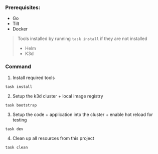 ### Prerequisites:
- Go
- Tilt
- Docker

> Tools installed by running ```task install``` if they are not installed
> - Helm
> - K3d

### Command

1. Install required tools
```
task install
```

2. Setup the k3d cluster + local image registry
```
task bootstrap
```

3. Setup the code + application into the cluster + enable hot reload for testing
```
task dev
```

4. Clean up all resources from this project
```
task clean
```
